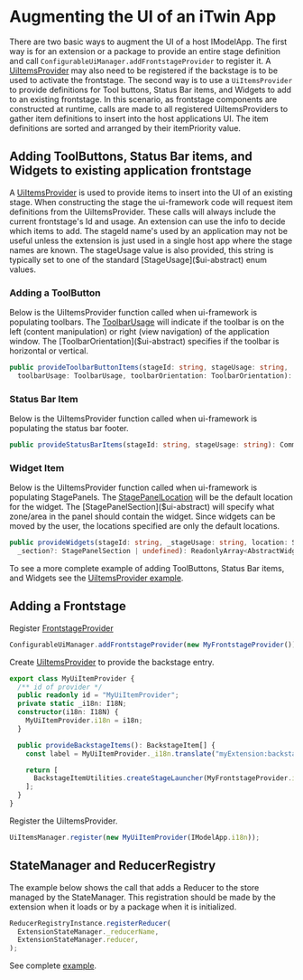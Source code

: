 # Augmenting the UI of an iTwin App

There are two basic ways to augment the UI of a host IModelApp. The first way is for an extension or a package to provide an entire stage definition and call `ConfigurableUiManager.addFrontstageProvider` to register it. A [UiItemsProvider]($ui-abstract) may also need to be registered if the backstage is to be used to activate the frontstage. The second way is to use a `UiItemsProvider` to provide definitions for Tool buttons, Status Bar items, and Widgets to add to an existing frontstage. In this scenario, as frontstage components are constructed at runtime, calls are made to all registered UiItemsProviders to gather item definitions to insert into the host applications UI. The item definitions are sorted and arranged by their itemPriority value.

## Adding ToolButtons, Status Bar items, and Widgets to existing application frontstage

A [UiItemsProvider]($ui-abstract) is used to provide items to insert into the UI of an existing stage. When constructing the stage the ui-framework code will request item definitions from the UiItemsProvider. These calls will always include the current frontstage's Id and usage. An extension can use the info to decide which items to add. The stageId name's used by an application may not be useful unless the extension is just used in a single host app where the stage names are known. The stageUsage value is also provided, this string is typically set to one of the standard [StageUsage]($ui-abstract) enum values.

### Adding a ToolButton

Below is the UiItemsProvider function called when ui-framework is populating toolbars.  The [ToolbarUsage]($ui-abstract) will indicate if the toolbar is on the left (content manipulation) or right (view navigation) of the application window. The [ToolbarOrientation]($ui-abstract) specifies if the toolbar is horizontal or vertical.

```ts
public provideToolbarButtonItems(stageId: string, stageUsage: string,
  toolbarUsage: ToolbarUsage, toolbarOrientation: ToolbarOrientation): CommonToolbarItem[]
```

### Status Bar Item

Below is the UiItemsProvider function called when ui-framework is populating the status bar footer.

```ts
public provideStatusBarItems(stageId: string, stageUsage: string): CommonStatusBarItem[]
```

### Widget Item

Below is the UiItemsProvider function called when ui-framework is populating StagePanels. The [StagePanelLocation]($ui-abstract) will be the default location for the widget. The [StagePanelSection]($ui-abstract) will specify what zone/area in the panel should contain the widget. Since widgets can be moved by the user, the locations specified are only the default locations.

```ts
public provideWidgets(stageId: string, _stageUsage: string, location: StagePanelLocation,
  _section?: StagePanelSection | undefined): ReadonlyArray<AbstractWidgetProps>
```

To see a more complete example of adding ToolButtons, Status Bar items, and Widgets see the [UiItemsProvider example](./abstract/uiitemsprovider/#uiitemsprovider-example).

## Adding a Frontstage

Register [FrontstageProvider]($ui-framework)

```ts
ConfigurableUiManager.addFrontstageProvider(new MyFrontstageProvider());
```

Create [UiItemsProvider]($ui-abstract) to provide the backstage entry.

```ts
export class MyUiItemProvider {
  /** id of provider */
  public readonly id = "MyUiItemProvider";
  private static _i18n: I18N;
  constructor(i18n: I18N) {
    MyUiItemProvider.i18n = i18n;
  }

  public provideBackstageItems(): BackstageItem[] {
    const label = MyUiItemProvider._i18n.translate("myExtension:backstage.myFrontstageName");

    return [
      BackstageItemUtilities.createStageLauncher(MyFrontstageProvider.id, 100, 10, label, undefined, undefined),
    ];
  }
}
```

Register the UiItemsProvider.

```ts
UiItemsManager.register(new MyUiItemProvider(IModelApp.i18n));
```

## StateManager and ReducerRegistry

The example below shows the call that adds a Reducer to the store managed by the StateManager. This registration should be made by the extension when it loads or by a package when it is initialized.

```ts
ReducerRegistryInstance.registerReducer(
  ExtensionStateManager._reducerName,
  ExtensionStateManager.reducer,
);
```

See complete [example](./framework/state/#example-of-defining-dynamic-reducer-needed-by-a-plugin).
